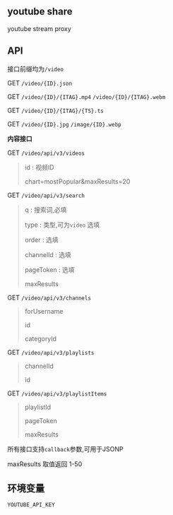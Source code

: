 ## youtube share 

youtube stream proxy 


## API

接口前缀均为`/video`

GET `/video/{ID}.json`

GET `/video/{ID}/{ITAG}.mp4` `/video/{ID}/{ITAG}.webm`

GET `/video/{ID}/{ITAG}/{TS}.ts`

GET `/video/{ID}.jpg` `/image/{ID}.webp`

**内容接口**

GET `/video/api/v3/videos` 

> id : 视频ID
>
> chart=mostPopular&maxResults=20

GET `/video/api/v3/search` 

> q : 搜索词,必填
> 
> type :  类型,可为`video` 选填
> 
> order : 选填
> 
> channelId : 选填
>
> pageToken : 选填
>
> maxResults

GET `/video/api/v3/channels` 

> forUsername
> 
> id
>
> categoryId 

GET `/video/api/v3/playlists` 

> channelId
> 
> id

GET `/video/api/v3/playlistItems` 

> playlistId
>
> pageToken
>
> maxResults

所有接口支持`callback`参数,可用于JSONP

maxResults 取值返回 1-50

## 环境变量

`YOUTUBE_API_KEY`

